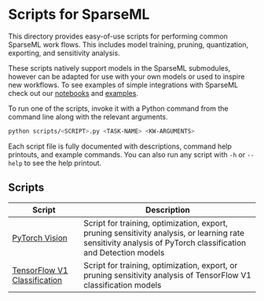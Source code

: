 <!--
Copyright (c) 2021 - present / Neuralmagic, Inc. All Rights Reserved.

Licensed under the Apache License, Version 2.0 (the "License");
you may not use this file except in compliance with the License.
You may obtain a copy of the License at

   http://www.apache.org/licenses/LICENSE-2.0

Unless required by applicable law or agreed to in writing,
software distributed under the License is distributed on an "AS IS" BASIS,
WITHOUT WARRANTIES OR CONDITIONS OF ANY KIND, either express or implied.
See the License for the specific language governing permissions and
limitations under the License.
-->

# Scripts for SparseML

This directory provides easy-of-use scripts for performing common SparseML work
flows.  This includes
model training, pruning, quantization, exporting, and sensitivity analysis.

These scripts natively support models in the SparseML submodules, however can be adapted for use with your own models
or used to inspire new workflows.  To see examples of simple integrations with SparseML check out our
[notebooks](https://github.com/neuralmagic/sparseml/tree/main/notebooks)
and [examples](https://github.com/neuralmagic/sparseml/tree/main/examples).  

To run one of the scripts, invoke it with a Python command from the command line along with the relevant arguments.

```bash
python scripts/<SCRIPT>.py <TASK-NAME> <KW-ARGUMENTS>
```

Each script file is fully documented with descriptions, command help printouts, and example commands.  You can also
run any script with `-h` or `--help` to see the help printout.

## Scripts

| Script     |      Description      |
|----------|-------------|
| [PyTorch Vision](https://github.com/neuralmagic/sparseml/blob/main/scripts/pytorch_vision.py)  | Script for training, optimization, export, pruning sensitivity analysis, or learning rate sensitivity analysis of PyTorch classification and Detection models |
| [TensorFlow V1 Classification](https://github.com/neuralmagic/sparseml/blob/main/scripts/tensorflow_v1_classification.py)  | Script for training, optimization, export, or pruning sensitivity analysis of TensorFlow V1 classification models  |